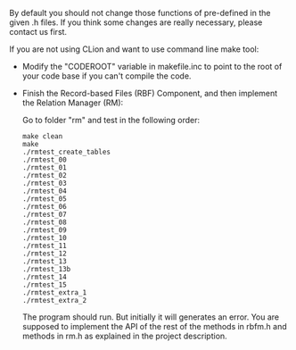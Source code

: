 By default you should not change those functions of pre-defined in the given .h files.
If you think some changes are really necessary, please contact us first.

If you are not using CLion and want to use command line make tool:

 - Modify the "CODEROOT" variable in makefile.inc to point to the root
  of your code base if you can't compile the code.
 
 - Finish the Record-based Files (RBF) Component, and then implement the Relation Manager (RM):

   Go to folder "rm" and test in the following order:

   ```
   make clean
   make      
   ./rmtest_create_tables
   ./rmtest_00   
   ./rmtest_01  
   ./rmtest_02
   ./rmtest_03
   ./rmtest_04
   ./rmtest_05
   ./rmtest_06
   ./rmtest_07
   ./rmtest_08
   ./rmtest_09
   ./rmtest_10
   ./rmtest_11
   ./rmtest_12
   ./rmtest_13
   ./rmtest_13b
   ./rmtest_14
   ./rmtest_15
   ./rmtest_extra_1
   ./rmtest_extra_2
   
   ```

   The program should run. But initially it will generates an error. You are supposed to
   implement the API of the rest of the methods in rbfm.h and methods in rm.h as explained 
   in the project description.